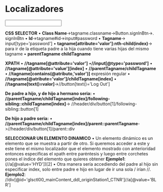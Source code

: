 Localizadores
========================

**<input type="password" name="password" id="password" minlength="6" >**

**CSS SELECTOR**
•	**Class Name**->tagname.classname->Button.signInBtn->. signInBtn
•	**Id**->tagname#id->input#password
•	**Tagname**-> input[type='password']
•	**tagname[attribute='valor']:nth-child(index)**-> para ir de la etiqueta padre a la hija cuando tiene varias hijas del mismo tagname
•	**parentTagname childTagname**

**XPATH**
•	**//tagname[@attribute='valor']**
•**//input[@type='password']**
•	**//tagname[@attribute='value'][index]**
•	**//parentTagname/childTagname**
•	**//tagname[contains(@atributo,'valor')]** expresión regular
•	**//tagname[@atribute='valor']/childTagname[index]**
•	**//tagname[text()=valor]**->//button[text()='Log Out']

**De padre a hijo, y de hijo a hermano seria:** 
•	**//parentTagname/childTagname[index]/following-sibling::childTagname[index]**->	//header/div/button[1]/following-sibling::button[1]

**De hijo a padre seria:**
•	**//parentTagname/childTagname[index]/parent::parentTagname**->//header/div/button[1]/parent::div

**SELECCIONAR UN ELEMENTO DINAMICO**
•	Un elemento dinámico es un elemento que se muestra a partir de otro. Si queremos acceder a este y este tiene el mismo localizador que el elemento mostrado con anterioridad entonces especificas el xpath entre paréntesis y luego entre corchetes pones el índice del elemento que quieres obtener
**Ejemplo1**: (//a[@value='HYD'])[2]
•	Otra manera sería accediendo del padre al hijo sin especificar index, solo entre padre e hijo en lugar de ir una sola / irían //.
**Ejemplo2**: //div[@id='glsctl00_mainContent_ddl_originStation1_CTNR']//a[@value='BLR']
